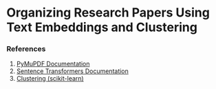 # Organizing Research Papers Using Text Embeddings and Clustering

### References
1. [PyMuPDF Documentation](https://pymupdf.readthedocs.io/en/latest/tutorial.html)
2. [Sentence Transformers Documentation](https://sbert.net/examples/applications/clustering/README.html)
3. [Clustering (scikit-learn)](https://scikit-learn.org/stable/auto_examples/text/plot_document_clustering.html)